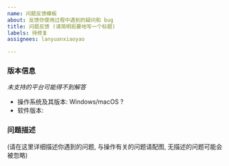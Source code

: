 ```yaml
---
name: 问题反馈模板
about: 反馈你使用过程中遇到的疑问和 bug
title: 问题反馈 (请简明扼要地写一个标题)
labels: 待修复
assignees: lanyuanxiaoyao

---
```


### 版本信息
*未支持的平台可能得不到解答*
- 操作系统及其版本: Windows/macOS ?
- 软件版本: 

### 问题描述
(请在这里详细描述你遇到的问题, 与操作有关的问题请配图, 无描述的问题可能会被忽略)
